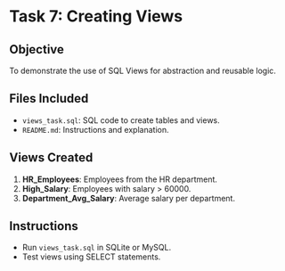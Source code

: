 # Task 7: Creating Views

## Objective
To demonstrate the use of SQL Views for abstraction and reusable logic.

## Files Included
- `views_task.sql`: SQL code to create tables and views.
- `README.md`: Instructions and explanation.

## Views Created
1. **HR_Employees**: Employees from the HR department.
2. **High_Salary**: Employees with salary > 60000.
3. **Department_Avg_Salary**: Average salary per department.

## Instructions
- Run `views_task.sql` in SQLite or MySQL.
- Test views using SELECT statements.